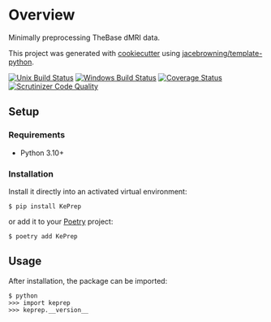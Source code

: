 # Overview

Minimally preprocessing TheBase dMRI data.

This project was generated with [cookiecutter](https://github.com/audreyr/cookiecutter) using [jacebrowning/template-python](https://github.com/jacebrowning/template-python).

[![Unix Build Status](https://img.shields.io/github/actions/workflow/status/GalKepler/keprep/main.yml?branch=main&label=linux)](https://github.com/GalKepler/keprep/actions)
[![Windows Build Status](https://img.shields.io/appveyor/ci/GalKepler/keprep.svg?label=windows)](https://ci.appveyor.com/project/GalKepler/keprep)
[![Coverage Status](https://img.shields.io/codecov/c/gh/GalKepler/keprep)](https://codecov.io/gh/GalKepler/keprep)
[![Scrutinizer Code Quality](https://img.shields.io/scrutinizer/g/GalKepler/keprep.svg)](https://scrutinizer-ci.com/g/GalKepler/keprep)

<!-- [![PyPI License](https://img.shields.io/pypi/l/KePrep.svg)](https://pypi.org/project/KePrep) -->

<!-- [![PyPI Version](https://img.shields.io/pypi/v/KePrep.svg)](https://pypi.org/project/KePrep) -->

<!-- [![PyPI Downloads](https://img.shields.io/pypi/dm/KePrep.svg?color=orange)](https://pypistats.org/packages/KePrep) -->

## Setup

### Requirements

- Python 3.10+

### Installation

Install it directly into an activated virtual environment:

```text
$ pip install KePrep
```

or add it to your [Poetry](https://poetry.eustace.io/) project:

```text
$ poetry add KePrep
```

## Usage

After installation, the package can be imported:

```text
$ python
>>> import keprep
>>> keprep.__version__
```
